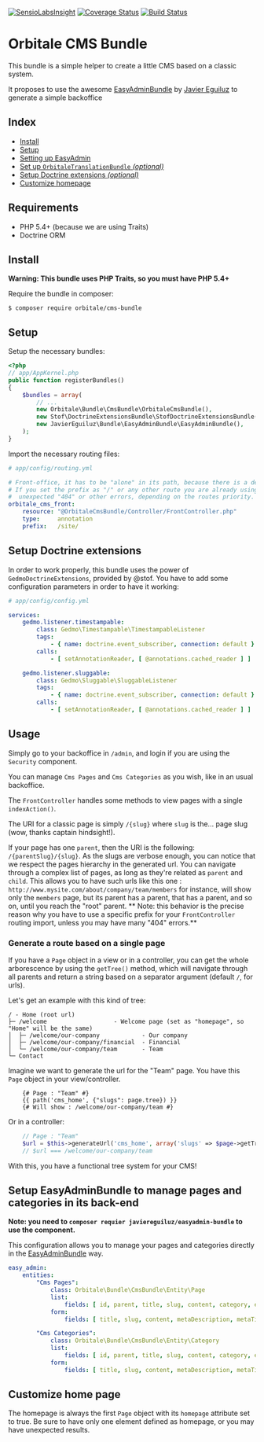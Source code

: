 [![SensioLabsInsight](https://insight.sensiolabs.com/projects/dcb6d7ad-83c6-458d-acd6-8dde8b8020bc/mini.png)](https://insight.sensiolabs.com/projects/dcb6d7ad-83c6-458d-acd6-8dde8b8020bc)
[![Coverage Status](https://coveralls.io/repos/Orbitale/CmsBundle/badge.svg?branch=master)](https://coveralls.io/r/Orbitale/CmsBundle?branch=master)
[![Build Status](https://travis-ci.org/Orbitale/CmsBundle.svg?branch=master)](https://travis-ci.org/Orbitale/CmsBundle)

# Orbitale CMS Bundle

This bundle is a simple helper to create a little CMS based on a classic system.

It proposes to use the awesome [EasyAdminBundle](https://github.com/javiereguiluz/EasyAdminBundle/) by
[Javier Eguiluz](https://github.com/javiereguiluz) to generate a simple backoffice

## Index

* [Install](#install)
* [Setup](#setup)
* [Setting up EasyAdmin](#easyadmin)
* [Set up `OrbitaleTranslationBundle` *(optional)*](#translation)
* [Setup Doctrine extensions *(optional)*](#doctrine_extensions)
* [Customize homepage](#homepage)

## Requirements

* PHP 5.4+ (because we are using Traits)
* Doctrine ORM

## Install

**Warning: This bundle uses PHP Traits, so you must have PHP 5.4+**

Require the bundle in composer:

```shell
$ composer require orbitale/cms-bundle
```

## Setup 

Setup the necessary bundles:

```php
<?php
// app/AppKernel.php
public function registerBundles()
{
    $bundles = array(
        // ...
        new Orbitale\Bundle\CmsBundle\OrbitaleCmsBundle(),
        new Stof\DoctrineExtensionsBundle\StofDoctrineExtensionsBundle(),
        new JavierEguiluz\Bundle\EasyAdminBundle\EasyAdminBundle(),        // Optional
    );
}

```

Import the necessary routing files:

```yml
# app/config/routing.yml

# Front-office, it has to be "alone" in its path, because there is a deep routing management.
# If you set the prefix as "/" or any other route you are already using, you may have some
#  unexpected "404" or other errors, depending on the routes priority.
orbitale_cms_front:
    resource: "@OrbitaleCmsBundle/Controller/FrontController.php"
    type:     annotation
    prefix:   /site/

```

## <a name="doctrine_extensions"></a> Setup Doctrine extensions

In order to work properly, this bundle uses the power of `GedmoDoctrineExtensions`, provided by @stof.
You have to add some configuration parameters in order to have it working:

```yml
# app/config/config.yml

services:
    gedmo.listener.timestampable:
        class: Gedmo\Timestampable\TimestampableListener
        tags:
            - { name: doctrine.event_subscriber, connection: default }
        calls:
            - [ setAnnotationReader, [ @annotations.cached_reader ] ]

    gedmo.listener.sluggable:
        class: Gedmo\Sluggable\SluggableListener
        tags:
            - { name: doctrine.event_subscriber, connection: default }
        calls:
            - [ setAnnotationReader, [ @annotations.cached_reader ] ]
```

## Usage

Simply go to your backoffice in `/admin`, and login if you are using the `Security` component.

You can manage `Cms Pages` and `Cms Categories` as you wish, like in an usual backoffice.

The `FrontController` handles some methods to view pages with a single `indexAction()`.

The URI for a classic page is simply `/{slug}` where `slug` is the... page slug (wow, thanks captain hindsight!).

If your page has one `parent`, then the URI is the following: `/{parentSlug}/{slug}`. As the slugs are verbose enough,
you can notice that we respect the pages hierarchy in the generated url.
You can navigate through a complex list of pages, as long as they're related as `parent` and `child`.
This allows you to have such urls like this one :
`http://www.mysite.com/about/company/team/members` for instance, will show only the `members` page, but its parent has
a parent, that has a parent, and so on, until you reach the "root" parent.
** Note: this behavior is the precise reason why you have to use a specific prefix for your `FrontController` routing
import, unless you may have many "404" errors.**

### Generate a route based on a single page

If you have a `Page` object in a view or in a controller, you can get the whole arborescence by using the `getTree()`
method, which will navigate through all parents and return a string based on a separator argument (default `/`, for urls).

Let's get an example with this kind of tree:

```
/ - Home (root url)
├─ /welcome                   - Welcome page (set as "homepage", so "Home" will be the same)
│  ├─ /welcome/our-company            - Our company
│  ├─ /welcome/our-company/financial  - Financial
│  └─ /welcome/our-company/team       - Team
└─ Contact
```

Imagine we want to generate the url for the "Team" page. You have this `Page` object in your view/controller.

```twig
    {# Page : "Team" #}
    {{ path('cms_home', {"slugs": page.tree}) }}
    {# Will show : /welcome/our-company/team #}
```

Or in a controller:

```php
    // Page : "Team"
    $url = $this->generateUrl('cms_home', array('slugs' => $page->getTree()));
    // $url === /welcome/our-company/team
```

With this, you have a functional tree system for your CMS!

## <a name="easyadmin"></a> Setup EasyAdminBundle to manage pages and categories in its back-end

**Note: you need to `composer requier javiereguiluz/easyadmin-bundle` to use the component.**

This configuration allows you to manage your pages and categories directly in the [EasyAdminBundle](https://github.com/javiereguiluz/EasyAdminBundle) way.

```yml
easy_admin:
    entities:
        "Cms Pages":
            class: Orbitale\Bundle\CmsBundle\Entity\Page
            list:
                fields: [ id, parent, title, slug, content, category, enabled ]
            form:
                fields: [ title, slug, content, metaDescription, metaTitle, metaKeywords, css, js, category, parent, enabled ]

        "Cms Categories":
            class: Orbitale\Bundle\CmsBundle\Entity\Category
            list:
                fields: [ id, parent, title, slug, content, category, enabled ]
            form:
                fields: [ title, slug, content, metaDescription, metaTitle, metaKeywords, css, js, category, parent, enabled ]
```

## <a name="homepage"></a> Customize home page

The homepage is always the first `Page` object with its `homepage` attribute set to true. Be sure to have only one
element defined as homepage, or you may have unexpected results.
